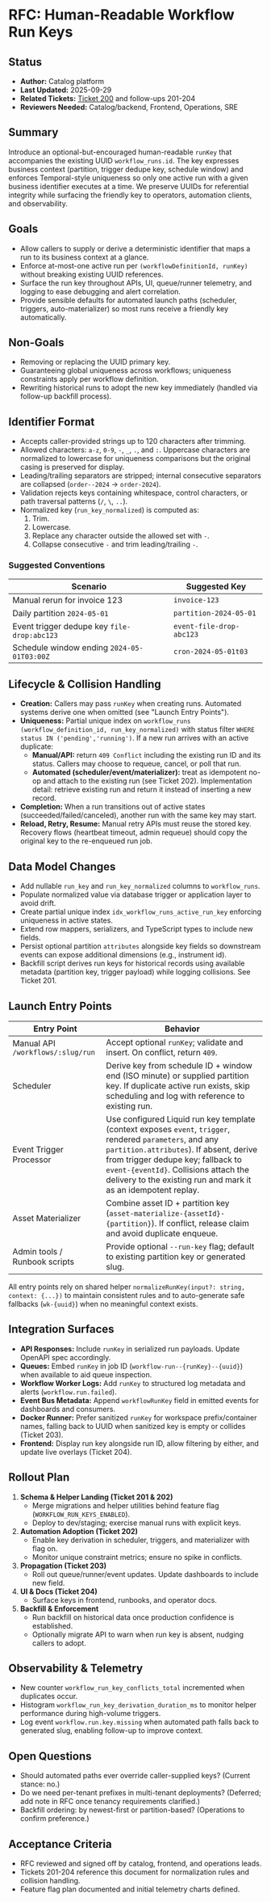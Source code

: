 # RFC: Human-Readable Workflow Run Keys

## Status
- **Author:** Catalog platform
- **Last Updated:** 2025-09-29
- **Related Tickets:** [Ticket 200](../tickets/200-workflow-run-key-design.md) and follow-ups 201-204
- **Reviewers Needed:** Catalog/backend, Frontend, Operations, SRE

## Summary
Introduce an optional-but-encouraged human-readable `runKey` that accompanies the existing UUID `workflow_runs.id`. The key expresses business context (partition, trigger dedupe key, schedule window) and enforces Temporal-style uniqueness so only one active run with a given business identifier executes at a time. We preserve UUIDs for referential integrity while surfacing the friendly key to operators, automation clients, and observability.

## Goals
- Allow callers to supply or derive a deterministic identifier that maps a run to its business context at a glance.
- Enforce at-most-one active run per `(workflowDefinitionId, runKey)` without breaking existing UUID references.
- Surface the run key throughout APIs, UI, queue/runner telemetry, and logging to ease debugging and alert correlation.
- Provide sensible defaults for automated launch paths (scheduler, triggers, auto-materializer) so most runs receive a friendly key automatically.

## Non-Goals
- Removing or replacing the UUID primary key.
- Guaranteeing global uniqueness across workflows; uniqueness constraints apply per workflow definition.
- Rewriting historical runs to adopt the new key immediately (handled via follow-up backfill process).

## Identifier Format
- Accepts caller-provided strings up to 120 characters after trimming.
- Allowed characters: `a-z`, `0-9`, `-`, `_`, `.`, and `:`. Uppercase characters are normalized to lowercase for uniqueness comparisons but the original casing is preserved for display.
- Leading/trailing separators are stripped; internal consecutive separators are collapsed (`order--2024` → `order-2024`).
- Validation rejects keys containing whitespace, control characters, or path traversal patterns (`/`, `\`, `..`).
- Normalized key (`run_key_normalized`) is computed as:
  1. Trim.
  2. Lowercase.
  3. Replace any character outside the allowed set with `-`.
  4. Collapse consecutive `-` and trim leading/trailing `-`.

### Suggested Conventions
| Scenario | Suggested Key |
| --- | --- |
| Manual rerun for invoice 123 | `invoice-123` |
| Daily partition `2024-05-01` | `partition-2024-05-01` |
| Event trigger dedupe key `file-drop:abc123` | `event-file-drop-abc123` |
| Schedule window ending `2024-05-01T03:00Z` | `cron-2024-05-01t03` |

## Lifecycle & Collision Handling
- **Creation:** Callers may pass `runKey` when creating runs. Automated systems derive one when omitted (see "Launch Entry Points").
- **Uniqueness:** Partial unique index on `workflow_runs (workflow_definition_id, run_key_normalized)` with status filter `WHERE status IN ('pending','running')`. If a new run arrives with an active duplicate:
  - **Manual/API:** return `409 Conflict` including the existing run ID and its status. Callers may choose to requeue, cancel, or poll that run.
  - **Automated (scheduler/event/materializer):** treat as idempotent no-op and attach to the existing run (see Ticket 202). Implementation detail: retrieve existing run and return it instead of inserting a new record.
- **Completion:** When a run transitions out of active states (succeeded/failed/canceled), another run with the same key may start.
- **Reload, Retry, Resume:** Manual retry APIs must reuse the stored key. Recovery flows (heartbeat timeout, admin requeue) should copy the original key to the re-enqueued run job.

## Data Model Changes
- Add nullable `run_key` and `run_key_normalized` columns to `workflow_runs`.
- Populate normalized value via database trigger or application layer to avoid drift.
- Create partial unique index `idx_workflow_runs_active_run_key` enforcing uniqueness in active states.
- Extend row mappers, serializers, and TypeScript types to include new fields.
- Persist optional partition `attributes` alongside key fields so downstream events can expose additional dimensions (e.g., instrument id).
- Backfill script derives run keys for historical records using available metadata (partition key, trigger payload) while logging collisions. See Ticket 201.

## Launch Entry Points
| Entry Point | Behavior |
| --- | --- |
| Manual API `/workflows/:slug/run` | Accept optional `runKey`; validate and insert. On conflict, return `409`. |
| Scheduler | Derive key from schedule ID + window end (ISO minute) or supplied partition key. If duplicate active run exists, skip scheduling and log with reference to existing run. |
| Event Trigger Processor | Use configured Liquid run key template (context exposes `event`, `trigger`, rendered `parameters`, and any `partition.attributes`). If absent, derive from trigger dedupe key; fallback to `event-{eventId}`. Collisions attach the delivery to the existing run and mark it as an idempotent replay. |
| Asset Materializer | Combine asset ID + partition key (`asset-materialize-{assetId}-{partition}`). If conflict, release claim and avoid duplicate enqueue. |
| Admin tools / Runbook scripts | Provide optional `--run-key` flag; default to existing partition key or generated slug. |

All entry points rely on shared helper `normalizeRunKey(input?: string, context: {...})` to maintain consistent rules and to auto-generate safe fallbacks (`wk-{uuid}`) when no meaningful context exists.

## Integration Surfaces
- **API Responses:** Include `runKey` in serialized run payloads. Update OpenAPI spec accordingly.
- **Queues:** Embed `runKey` in job ID (`workflow-run--{runKey}--{uuid}`) when available to aid queue inspection.
- **Workflow Worker Logs:** Add `runKey` to structured log metadata and alerts (`workflow.run.failed`).
- **Event Bus Metadata:** Append `workflowRunKey` field in emitted events for dashboards and consumers.
- **Docker Runner:** Prefer sanitized `runKey` for workspace prefix/container names, falling back to UUID when sanitized key is empty or collides (Ticket 203).
- **Frontend:** Display run key alongside run ID, allow filtering by either, and update live overlays (Ticket 204).

## Rollout Plan
1. **Schema & Helper Landing (Ticket 201 & 202)**
   - Merge migrations and helper utilities behind feature flag (`WORKFLOW_RUN_KEYS_ENABLED`).
   - Deploy to dev/staging; exercise manual runs with explicit keys.
2. **Automation Adoption (Ticket 202)**
   - Enable key derivation in scheduler, triggers, and materializer with flag on.
   - Monitor unique constraint metrics; ensure no spike in conflicts.
3. **Propagation (Ticket 203)**
   - Roll out queue/runner/event updates. Update dashboards to include new field.
4. **UI & Docs (Ticket 204)**
   - Surface keys in frontend, runbooks, and operator docs.
5. **Backfill & Enforcement**
   - Run backfill on historical data once production confidence is established.
   - Optionally migrate API to warn when run key is absent, nudging callers to adopt.

## Observability & Telemetry
- New counter `workflow_run_key_conflicts_total` incremented when duplicates occur.
- Histogram `workflow_run_key_derivation_duration_ms` to monitor helper performance during high-volume triggers.
- Log event `workflow.run.key.missing` when automated path falls back to generated slug, enabling follow-up to improve context.

## Open Questions
- Should automated paths ever override caller-supplied keys? (Current stance: no.)
- Do we need per-tenant prefixes in multi-tenant deployments? (Deferred; add note in RFC once tenancy requirements clarified.)
- Backfill ordering: by newest-first or partition-based? (Operations to confirm preference.)

## Acceptance Criteria
- RFC reviewed and signed off by catalog, frontend, and operations leads.
- Tickets 201-204 reference this document for normalization rules and collision handling.
- Feature flag plan documented and initial telemetry charts defined.
